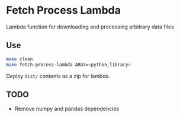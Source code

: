 # Fetch Process Lambda

Lambda function for downloading and processing arbitrary data files

## Use

```bash
make clean
make fetch-process-lambda ARGS=<python_library>
```

Deploy `dist/` contents as a zip for lambda.

## TODO

* Remove numpy and pandas dependencies